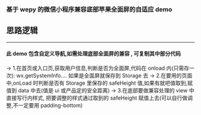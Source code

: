 ### 基于 wepy 的微信小程序兼容底部苹果全面屏的自适应 demo

## 思路逻辑
---

#### 此 demo 包含自定义导航,如需处理底部全面屏的兼容 , 可复制其中部分代码
-> 1.在首页或入口页,获取用户信息,判断是否为全面屏,代码在 onload 内(只需存一次): wx.getSystemInfo.... 如果是全面屏就保存到 Storage 去
-> 2.在要用的页面中,onLoad 时判断是否有 Storage 里保存的 safeHeight 值,如果有就吧值取到,赋值到 data 中去(值是 ui 或产品定的安全距离)
-> 3.在底部要做兼容处理的 view 中直接写行内样式, 把要调整的样式通过取到的 safeHeight 赋值上去(可以自行做调整,不一定要用 padding-bottom)
